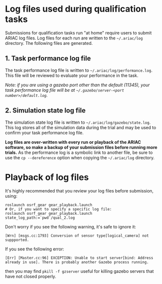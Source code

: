 # Log files used during qualification tasks
Submissions for qualification tasks run "at home" require users to submit ARIAC log files.
Log files for each run are written to the `~/.ariac/log` directory. The following files are generated.

## 1. Task performance log file

The task performance log file is written to `~/.ariac/log/performance.log`.
This file will be reviewed to evaluate your performance in the task.

*Note: if you are using a gazebo port other than the default (11345), your task performance log file will be at `~/.gazebo/server-<port number>/default.log`.*

## 2. Simulation state log file

The simulation state log file is written to `~/.ariac/log/gazebo/state.log`.
This log stores all of the simulation data during the trial and may be used to confirm your task performance log file.


**Log files are over-written with every run or playback of the ARIAC software, so make a backup of your submission files before running more trials.** As the performance log is a symbolic link to another file, be sure to use the `cp --dereference` option when copying the `~/.ariac/log` directory.


# Playback of log files
It's highly recommended that you review your log files before submission, using:

```
roslaunch osrf_gear gear_playback.launch
# Or, if you want to specify a specific log file:
roslaunch osrf_gear gear_playback.launch state_log_path:=`pwd`/qual_2.log
```

Don't worry if you see the following warning, it's safe to ignore it:
```
[Wrn] [msgs.cc:1793] Conversion of sensor type[logical_camera] not suppported.
```

If you see the following error:
```
[Err] [Master.cc:96] EXCEPTION: Unable to start server[bind: Address already in use]. There is probably another Gazebo process running.
```

then you may find `pkill -f gzserver` useful for killing gazebo servers that have not closed properly.
